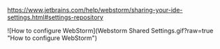 https://www.jetbrains.com/help/webstorm/sharing-your-ide-settings.html#settings-repository


![How to configure WebStorm](Webstorm Shared Settings.gif?raw=true "How to configure WebStorm")
